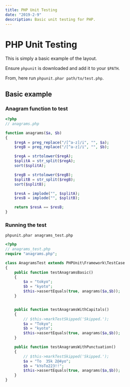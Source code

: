```yaml
---
title: PHP Unit Testing
date: "2019-2-9"
description: Basic unit testing for PHP.
---
```


# PHP Unit Testing

This is simply a basic example of the layout.

Ensure `phpunit` is downloaded and add it to your `$PATH`.

From, here run `phpunit.phar path/to/test.php`.

## Basic example

### Anagram function to test

```php
<?php
// anagrams.php

function anagrams($a, $b)
{
    $regA = preg_replace("/[^a-z]/i", "", $a);
    $regB = preg_replace("/[^a-z]/i", "", $b);

    $regA = strtolower($regA);
    $splitA = str_split($regA);
    sort($splitA);

    $regB = strtolower($regB);
    $splitB = str_split($regB);
    sort($splitB);

    $resA = implode("", $splitA);
    $resB = implode("", $splitB);

    return $resA == $resB;
}
```

### Running the test

`phpunit.phar anagrams_test.php`

```php
<?php
// anagrams_test.php
require "anagrams.php";

class AnagramsTest extends PHPUnit\Framework\TestCase
{
    public function testAnagramsBasic()
    {
        $a = "tokyo";
        $b = "kyoto";
        $this->assertEquals(true, anagrams($a,$b));
    }


    public function testAnagramsWithCapitals()
    {
        // $this->markTestSkipped('Skipped.');
        $a = "Tokyo";
        $b = "kyoto";
        $this->assertEquals(true, anagrams($a,$b));
    }

    public function testAnagramsWithPunctuation()
    {
        // $this->markTestSkipped('Skipped.');
        $a = "To  35k 2@4yo";
        $b = "kYoTo223!!";
        $this->assertEquals(true, anagrams($a,$b));
    }
}
```
